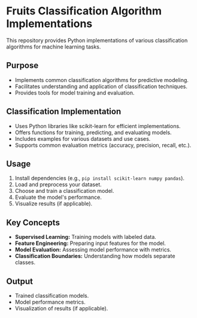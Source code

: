 # Fruits Classification Algorithm Implementations

This repository provides Python implementations of various classification algorithms for machine learning tasks.

## Purpose

- Implements common classification algorithms for predictive modeling.
- Facilitates understanding and application of classification techniques.
- Provides tools for model training and evaluation.

## Classification Implementation

- Uses Python libraries like scikit-learn for efficient implementations.
- Offers functions for training, predicting, and evaluating models.
- Includes examples for various datasets and use cases.
- Supports common evaluation metrics (accuracy, precision, recall, etc.).

## Usage

1. Install dependencies (e.g., `pip install scikit-learn numpy pandas`).
2. Load and preprocess your dataset.
3. Choose and train a classification model.
4. Evaluate the model's performance.
5. Visualize results (if applicable).

## Key Concepts

- **Supervised Learning:** Training models with labeled data.
- **Feature Engineering:** Preparing input features for the model.
- **Model Evaluation:** Assessing model performance with metrics.
- **Classification Boundaries:** Understanding how models separate classes.

## Output

- Trained classification models.
- Model performance metrics.
- Visualization of results (if applicable).
